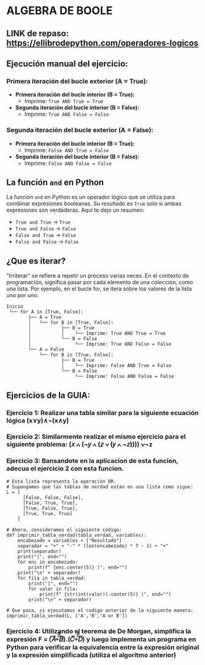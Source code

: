 # ALGEBRA DE BOOLE
## LINK de repaso: https://ellibrodepython.com/operadores-logicos

## Ejecución manual del ejercicio:

### Primera iteración del bucle exterior (A = True):
- **Primera iteración del bucle interior (B = True):**
  - Imprime: `True AND True = True`
- **Segunda iteración del bucle interior (B = False):**
  - Imprime: `True AND False = False`

### Segunda iteración del bucle exterior (A = False):
- **Primera iteración del bucle interior (B = True):**
  - Imprime: `False AND True = False`
- **Segunda iteración del bucle interior (B = False):**
  - Imprime: `False AND False = False`

## La función `and` en Python

La función `and` en Python es un operador lógico que se utiliza para combinar expresiones booleanas. Su resultado es `True` solo si ambas expresiones son verdaderas. Aquí te dejo un resumen:

- `True and True` → `True`
- `True and False` → `False`
- `False and True` → `False`
- `False and False` → `False`

## ¿Que es iterar?
"Irriterar" se refiere a repetir un proceso varias veces. En el contexto de programación, significa pasar por cada elemento de una colección, como una lista. Por ejemplo, en el bucle for, se itera sobre los valores de la lista uno por uno. 
```
Inicio
 └── for A in [True, False]:
        ├── A = True
        │   └── for B in [True, False]:
        │           ├── B = True
        │           │    └── Imprime: True AND True = True
        │           └── B = False
        │                └── Imprime: True AND False = False
        └── A = False
            └── for B in [True, False]:
                    ├── B = True
                    │    └── Imprime: False AND True = False
                    └── B = False
                         └── Imprime: False AND False = False
```
## Ejercicios de la GUIA:
### Ejercicio 1: Realizar una tabla similar para la siguiente ecuación lógica (x∨y)∧¬(x∧y)

### Ejercicio 2: Similarmente realizar el mismo ejercicio para el siguiente problema: (𝑥 ∧ (¬𝑦 ∧ (𝑧 ∨ (𝑦 ∧ ¬𝑧)))) ∨¬z

### Ejercicio 3: Bansandote en la aplicacion de esta funcion, adecua el ejercicio 2 con esta funcion.
```
# Esta lista representa la operación OR.
# Supongamos que las tablas de verdad están en una lista como sigue:
L = [
      [False, False, False],
      [False, True, True],
      [True, False, True],
      [True, True, True]
    ]

# Ahora, consideramos el siguiente código:
def imprimir_tabla_verdad(tabla_verdad, variables):
    encabezado = variables + ["Resultado"]
    separador = "+" + "-" * (len(encabezado) * 7 - 1) + "+"
    print(separador)
    print("|", end="")
    for enc in encabezado:
        print(f" {enc.center(5)} |", end="")
    print("\n" + separador)
    for fila in tabla_verdad:
        print("|", end="")
        for valor in fila:
            print(f" {str(int(valor)).center(5)} |", end="")
        print("\n" + separador)

# Que pasa, si ejecutamos el codigo anterior de la siguiente manera:
imprimir_tabla_verdad(L, ['A','B','A or B'])
```
### Ejercicio 4: Utilizando el teorema de De Morgan, simplifica la expresión F = (̅𝐴̅̅+̅̅̅̅𝐵̅).(𝐶̅̅̅+̅̅̅̅𝐷̅) y luego implementa un programa en Python para verificar la equivalencia entre la expresión original y la expresión simplificada (utiliza el algoritmo anterior)
